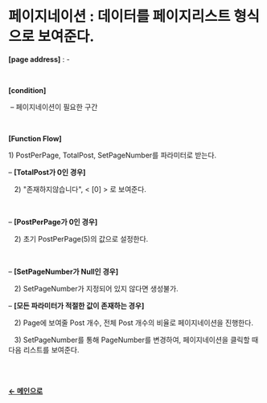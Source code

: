 # 페이지네이션 : 데이터를 페이지리스트 형식으로 보여준다.

**[page address]** : -

<br/>

**[condition]**

&nbsp;&ndash; 페이지네이션이 필요한 구간

<br/>

**[Function Flow]**

1\) PostPerPage, TotalPost, SetPageNumber를 파라미터로 받는다.

&ndash; **[TotalPost가 0인 경우]**

&nbsp;&nbsp;&nbsp;2\) "존재하지않습니다", < [0] > 로 보여준다.

<br/>

&ndash; **[PostPerPage가 0인 경우]**

&nbsp;&nbsp;&nbsp;2\) 초기 PostPerPage(5)의 값으로 설정한다.

<br/>

&ndash; **[SetPageNumber가 Null인 경우]**

&nbsp;&nbsp;&nbsp;2\) SetPageNumber가 지정되어 있지 않다면 생성불가.

&ndash; **[모든 파라미터가 적절한 값이 존재하는 경우]**

&nbsp;&nbsp;&nbsp;2\) Page에 보여줄 Post 개수, 전체 Post 개수의 비율로 페이지네이션을 진행한다.

&nbsp;&nbsp;&nbsp;3\) SetPageNumber를 통해 PageNumber를 변경하여, 페이지네이션을 클릭할 때 다음 리스트를 보여준다.

<br/>

<br/>

[**← 메인으로**](/readme.md)